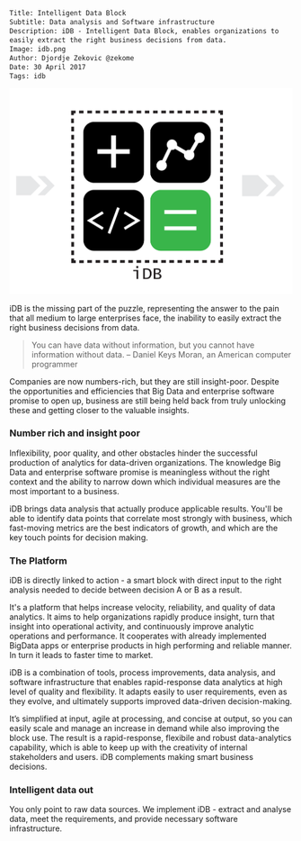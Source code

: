 ```.header
Title: Intelligent Data Block
Subtitle: Data analysis and Software infrastructure
Description: iDB - Intelligent Data Block, enables organizations to easily extract the right business decisions from data.
Image: idb.png
Author: Djordje Zekovic @zekome
Date: 30 April 2017
Tags: idb
```

![iDB - Intelligent Data Block](idb.png)

iDB is the missing part of the puzzle, representing the answer to the pain that all medium to large enterprises face, the inability to easily extract the right business decisions from data. 

> You can have data without information, but you cannot have information without data. 
> – Daniel Keys Moran, an American computer programmer

Companies are now numbers-rich, but they are still insight-poor. Despite the opportunities and efficiencies that Big Data and enterprise software promise to open up, business are still being held back from truly unlocking these and getting closer to the valuable insights. 

### Number rich and insight poor

Inflexibility, poor quality, and other obstacles hinder the successful production of analytics for data-driven organizations. The knowledge Big Data and enterprise software promise is meaningless without the right context and the ability to narrow down which individual measures are the most important to a business. 

iDB brings data analysis that actually produce applicable results. You'll be able to identify data points that correlate most strongly with business, which fast-moving metrics are the best indicators of growth, and which are the key touch points for decision making.

### The Platform

iDB is directly linked to action - a smart block with direct input to the right analysis needed to decide between decision A or B as a result.

It's a platform that helps increase velocity, reliability, and quality of data analytics. It aims to help organizations rapidly produce insight, turn that insight into operational activity, and continuously improve analytic operations and performance. It cooperates with already implemented BigData apps or enterprise products in high performing and reliable manner. In turn it leads to faster time to market.

iDB is a combination of tools, process improvements, data analysis, and software infrastructure that enables rapid-response data analytics at high level of quality and flexibility. It adapts easily to user requirements, even as they evolve, and ultimately supports improved data-driven decision-making.

It’s simplified at input, agile at processing, and concise at output, so you can easily scale and manage an increase in demand while also improving the block use. The result is a rapid-response, flexibile and robust data-analytics capability, which is able to keep up with the creativity of internal stakeholders and users. iDB complements making smart business decisions.

### Intelligent data out

You only point to raw data sources. We implement iDB - extract and analyse data, meet the requirements, and provide necessary software infrastructure.

